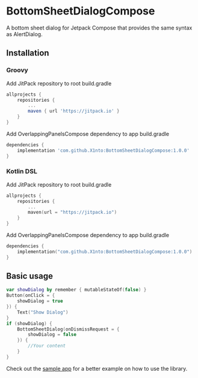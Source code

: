 # BottomSheetDialogCompose
A bottom sheet dialog for Jetpack Compose that provides the same syntax as AlertDialog.

Installation
-------
### Groovy
Add JitPack repository to root build.gradle
```groovy
allprojects {
    repositories {
        ...
        maven { url 'https://jitpack.io' }
    }
}
```
Add OverlappingPanelsCompose dependency to app build.gradle
```groovy
dependencies {
    implementation 'com.github.X1nto:BottomSheetDialogCompose:1.0.0'
}
```
### Kotlin DSL
Add JitPack repository to root build.gradle
```kotlin
allprojects {
    repositories {
        ...
        maven(url = "https://jitpack.io")
    }
}
```
Add OverlappingPanelsCompose dependency to app build.gradle
```kotlin
dependencies {
    implementation("com.github.X1nto:BottomSheetDialogCompose:1.0.0")
}
```

Basic usage
-------
```kotlin
var showDialog by remember { mutableStateOf(false) }
Button(onClick = {
    showDialog = true
}) {
    Text("Show Dialog")
}
if (showDialog) {
    BottomSheetDialog(onDismissRequest = {
        showDialog = false
    }) {
        //Your content
    }
}
```
Check out the [sample app](/app) for a better example on how to use the library.